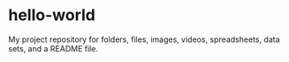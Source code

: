 # hello-world
My project repository for folders, files, images, videos, spreadsheets, data sets, and a README file.
